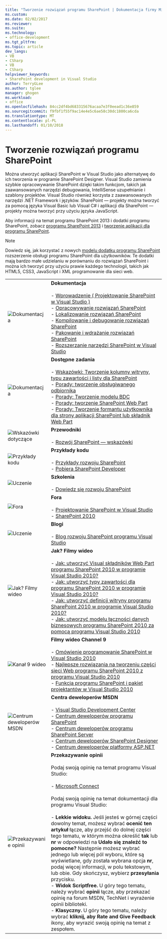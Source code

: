 ```yaml
---
title: "Tworzenie rozwiązań programu SharePoint | Dokumentacja firmy Microsoft"
ms.custom: 
ms.date: 02/02/2017
ms.reviewer: 
ms.suite: 
ms.technology:
- office-development
ms.tgt_pltfrm: 
ms.topic: article
dev_langs:
- VB
- CSharp
- VB
- CSharp
helpviewer_keywords:
- SharePoint development in Visual Studio
author: TerryGLee
ms.author: tglee
manager: ghogen
ms.workload:
- office
ms.openlocfilehash: 84cc2df4bd683315676acaa7e3f0eead1c36e859
ms.sourcegitcommit: f9fbf1f55f9ac14e4e5c6ae58c30dc1800ca6cda
ms.translationtype: MT
ms.contentlocale: pl-PL
ms.lasthandoff: 01/10/2018
---
```

# <a name="create-sharepoint-solutions"></a>Tworzenie rozwiązań programu SharePoint
  Można utworzyć aplikacji SharePoint w Visual Studio jako alternatywę do ich tworzenia w programie SharePoint Designer. Visual Studio zamienia szybkie opracowywanie SharePoint dzięki takim funkcjom, takich jak zaawansowanych narzędzi debugowania, IntelliSense uzupełnianie i szablony projektów. Visual Studio również korzysta z zaawansowanych narzędzi .NET Framework i języków. SharePoint — projekty można tworzyć za pomocą języka Visual Basic lub Visual C# i aplikacji dla SharePoint — projekty można tworzyć przy użyciu języka JavaScript.  
  
 Aby informacji na temat programu SharePoint 2013 i dodatki programu SharePoint, zobacz [programu SharePoint 2013](http://msdn.microsoft.com/library/jj162979.aspx) i [tworzenie aplikacji dla programu SharePoint](http://msdn.microsoft.com/library/office/apps/jj163230%28v=office.15%29.aspx).  
  
> [!NOTE]  
>  Dowiedz się, jak korzystać z nowych [modelu dodatku programu SharePoint](https://msdn.microsoft.com/library/office/fp179930.aspx) rozszerzenie obsługi programu SharePoint dla użytkowników. Te dodatki mają bardzo małe udzielaniu w porównaniu do rozwiązań SharePoint i można ich tworzyć przy użyciu prawie każdego technologii, takich jak HTML5, CSS3, JavaScript i XML programowanie dla sieci web.  
  
|||  
|-|-|  
|![Dokumentacja](../sharepoint/media/vs-icon-documentation.gif "dokumentacji")|**Dokumentacja**<br /><br /> -   [Wprowadzenie &#40; Projektowanie SharePoint w Visual Studio &#41;](../sharepoint/getting-started-sharepoint-development-in-visual-studio.md)<br />-   [Opracowywanie rozwiązań SharePoint](../sharepoint/developing-sharepoint-solutions.md)<br />-   [Lokalizowanie rozwiązań SharePoint](../sharepoint/localizing-sharepoint-solutions.md)<br />-   [Kompilowanie i debugowanie rozwiązań SharePoint](../sharepoint/building-and-debugging-sharepoint-solutions.md)<br />-   [Pakowanie i wdrażanie rozwiązań SharePoint](../sharepoint/packaging-and-deploying-sharepoint-solutions.md)<br />-   [Rozszerzanie narzędzi SharePoint w Visual Studio](../sharepoint/extending-the-sharepoint-tools-in-visual-studio.md)|  
|![Dokumentacja](../sharepoint/media/vs-icon-documentation.gif "dokumentacji")|**Dostępne zadania**<br /><br /> -   [Wskazówki: Tworzenie kolumny witryny, typu zawartości i listy dla SharePoint](../sharepoint/walkthrough-create-a-site-column-content-type-and-list-for-sharepoint.md)<br />-   [Porady: tworzenie obsługiwanego odbiornika](../sharepoint/how-to-create-an-event-receiver.md)<br />-   [Porady: Tworzenie modelu BDC](../sharepoint/how-to-create-a-bdc-model.md)<br />-   [Porady: tworzenie SharePoint Web Part](../sharepoint/how-to-create-a-sharepoint-web-part.md)<br />-   [Porady: Tworzenie formantu użytkownika dla strony aplikacji SharePoint lub składnik Web Part](../sharepoint/how-to-create-a-user-control-for-a-sharepoint-application-page-or-web-part.md)|  
|![Wskazówki dotyczące](../sharepoint/media/vs-icon-walkthroughs.gif "— wskazówki")|**Przewodniki**<br /><br /> -   [Rozwój SharePoint — wskazówki](../sharepoint/sharepoint-development-walkthroughs.md)|  
|![Przykłady kodu](../sharepoint/media/vs-icon-codesamples.gif "przykłady kodu")|**Przykłady kodu**<br /><br /> -   [Przykłady rozwoju SharePoint](../sharepoint/sharepoint-development-samples.md)<br />-   [Pobiera SharePoint Developer](http://msdn.microsoft.com/sharepoint/aa905690.aspx)|  
|![Uczenie](../sharepoint/media/vs-icon-training.gif "szkolenia")|**Szkolenia**<br /><br /> -   [Dowiedz się rozwoju SharePoint](http://msdn.microsoft.com/sharepoint/aa905692.aspx)|  
|![Fora](../sharepoint/media/vs-icon-forums.gif "fora")|**Fora**<br /><br /> -   [Projektowanie SharePoint w Visual Studio](http://social.msdn.microsoft.com/Forums/vssharepointdevelopment/threads)<br />-   [SharePoint 2010](http://social.msdn.microsoft.com/Forums/category/sharepoint2010,sharepoint/)|  
|![Uczenie](../sharepoint/media/vs-icon-training.gif "szkolenia")|**Blogi**<br /><br /> -   [Blog rozwoju SharePoint programu Visual Studio](http://blogs.msdn.com/b/vssharepointtoolsblog/)|  
|![Jak? Filmy wideo](../sharepoint/media/vs-icon-howdoivideos.gif "jak to zrobić? Filmy wideo")|**Jak? Filmy wideo**<br /><br /> -   [Jak: utworzyć Visual składników Web Part programu SharePoint 2010 w programie Visual Studio 2010?](http://msdn.microsoft.com/vstudio/ff623014.aspx)<br />-   [Jak: utworzyć typy zawartości dla programu SharePoint 2010 w programie Visual Studio 2010?](http://msdn.microsoft.com/vstudio/ff623016.aspx)<br />-   [Jak: utworzyć definicji witryny programu SharePoint 2010 w programie Visual Studio 2010?](http://msdn.microsoft.com/vstudio/ff623012.aspx)<br />-   [Jak: utworzyć modelu łączności danych biznesowych programu SharePoint 2010 za pomocą programu Visual Studio 2010](http://msdn.microsoft.com/vstudio/ff623022.aspx)|  
|![Kanał 9 wideo](../sharepoint/media/vs-icon-channel9videos.gif "Channel 9 wideo")|**Filmy wideo Channel 9**<br /><br /> -   [Omówienie programowanie SharePoint w Visual Studio 2010](http://channel9.msdn.com/posts/funkyonex/Overview-of-SharePoint-Development-in-Visual-Studio-2010/)<br />-   [Najlepsze rozwiązania na tworzeniu części sieci Web programu SharePoint 2010 z programu Visual Studio 2010](http://channel9.msdn.com/posts/funkyonex/Best-Practices-on-Building-SharePoint-2010-Web-Parts-with-Visual-Studio-2010/)<br />-   [Funkcja programu SharePoint i pakiet projektantów w Visual Studio 2010](http://channel9.msdn.com/posts/funkyonex/SharePoint-Feature-and-Package-Designers-in-Visual-Studio-2010/)|  
|![Centrum deweloperów MSDN](../sharepoint/media/vs-icon-msdndevcenter.gif "Centrum deweloperów MSDN")|**Centra deweloperów MSDN**<br /><br /> -   [Visual Studio Development Center](http://msdn.microsoft.com/vstudio/default.aspx)<br />-   [Centrum deweloperów programu SharePoint](http://msdn.microsoft.com/sharepoint/default.aspx)<br />-   [Centrum deweloperów programu SharePoint Server](http://msdn.microsoft.com/office/aa905503.aspx)<br />-   [Centrum deweloperów SharePoint Designer](http://msdn.microsoft.com/office/bb421303.aspx)<br />-   [Centrum deweloperów platformy ASP.NET](http://msdn.microsoft.com/aa336522.aspx)|  
|![Przekazywanie opinii](../sharepoint/media/vs-icon-feedback.gif "przekazywanie opinii")|**Przekazywanie opinii**<br /><br /> Podaj swoją opinię na temat programu Visual Studio:<br /><br /> -   [Microsoft Connect](http://go.microsoft.com/fwlink/?LinkID=150463)<br /><br /> Podaj swoją opinię na temat dokumentacji dla programu Visual Studio:<br /><br /> -   **Lekkie widoku.** Jeśli jesteś w górnej części dowolny temat, możesz wybrać **ocenić ten artykuł** łącze, aby przejść do dolnej części tego tematu, w którym można określić **tak** lub **nr** w odpowiedzi na **Udało się znaleźć to pomocne?** Następnie możesz wybrać jednego lub więcej pól wyboru, które są wyświetlane, gdy została wybrana opcja **nr**, podaj więcej informacji, w polu tekstowym, lub obie. Gdy skończysz, wybierz **przesyłania** przycisku.<br />-   **Widok Scriptfree.** U góry tego tematu, należy wybrać **opinii** łącze, aby przekazać opinię na forum MSDN, TechNet i wyrażenie opinii biblioteki.<br />-   **Klasyczny.** U góry tego tematu, należy wybrać **kliknij, aby Rate and Give Feedback** ikony, aby wyrazić swoją opinię na temat z zespołem.|  
  
  